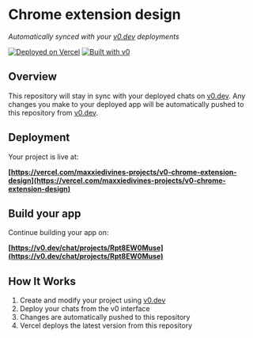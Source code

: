 # Chrome extension design

*Automatically synced with your [v0.dev](https://v0.dev) deployments*

[![Deployed on Vercel](https://img.shields.io/badge/Deployed%20on-Vercel-black?style=for-the-badge&logo=vercel)](https://vercel.com/maxxiedivines-projects/v0-chrome-extension-design)
[![Built with v0](https://img.shields.io/badge/Built%20with-v0.dev-black?style=for-the-badge)](https://v0.dev/chat/projects/Rpt8EW0Muse)

## Overview

This repository will stay in sync with your deployed chats on [v0.dev](https://v0.dev).
Any changes you make to your deployed app will be automatically pushed to this repository from [v0.dev](https://v0.dev).

## Deployment

Your project is live at:

**[https://vercel.com/maxxiedivines-projects/v0-chrome-extension-design](https://vercel.com/maxxiedivines-projects/v0-chrome-extension-design)**

## Build your app

Continue building your app on:

**[https://v0.dev/chat/projects/Rpt8EW0Muse](https://v0.dev/chat/projects/Rpt8EW0Muse)**

## How It Works

1. Create and modify your project using [v0.dev](https://v0.dev)
2. Deploy your chats from the v0 interface
3. Changes are automatically pushed to this repository
4. Vercel deploys the latest version from this repository